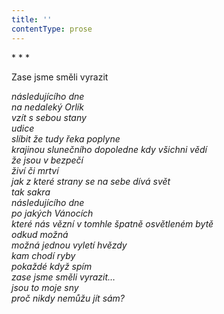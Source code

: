 ```yaml
---
title: ''
contentType: prose
---
```


<section>

\* \* \*

Zase jsme směli vyrazit

_následujícího dne  
na nedaleký Orlík  
vzít s sebou stany  
udice  
slíbit že tudy řeka poplyne  
krajinou slunečního dopoledne kdy všichni vědí  
že jsou v bezpečí  
živí či mrtví  
jak z které strany se na sebe dívá svět  
tak sakra  
následujícího dne  
po jakých Vánocích  
které nás vězní v tomhle špatně osvětleném bytě  
odkud možná  
možná jednou vyletí hvězdy  
kam chodí ryby  
pokaždé když spím  
zase jsme směli vyrazit…  
jsou to moje sny  
proč nikdy nemůžu jít sám?_

</section>
